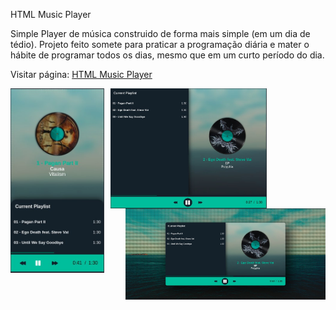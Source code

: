 HTML Music Player

Simple Player de música construido de forma mais simple (em um dia de tédio). Projeto feito somete para praticar a programação diária e mater o hábite de programar todos os dias, mesmo que em um curto período do dia.

Visitar página: [HTML Music Player](https://devalvez.github.io/html-music-player/)

<img src="./previews/phone.jpg" width="150px" alt="phone.png" align="left" style="margin-right: 10px" />

<img src="./previews/tablet.jpg" alt="tablet.jpg" width="250px" align="center" style="margin-right: 10px" />

<img src="./previews/screen.jpg" alt="screen.jpg" width="320px" align="right" />